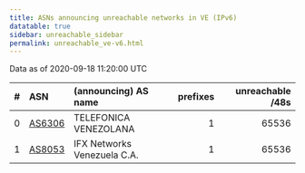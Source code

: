 ```yaml
---
title: ASNs announcing unreachable networks in VE (IPv6)
datatable: true
sidebar: unreachable_sidebar
permalink: unreachable_ve-v6.html
---
```


Data as of 2020-09-18 11:20:00 UTC


<div class="datatable-begin"></div>

|   # | ASN                                  | (announcing) AS name        |   prefixes |   unreachable /48s |
|----:|:-------------------------------------|:----------------------------|-----------:|-------------------:|
|   0 | [AS6306](unreachable_AS6306-v6.html) | TELEFONICA VENEZOLANA       |          1 |              65536 |
|   1 | [AS8053](unreachable_AS8053-v6.html) | IFX Networks Venezuela C.A. |          1 |              65536 |

<div class="datatable-end"></div>